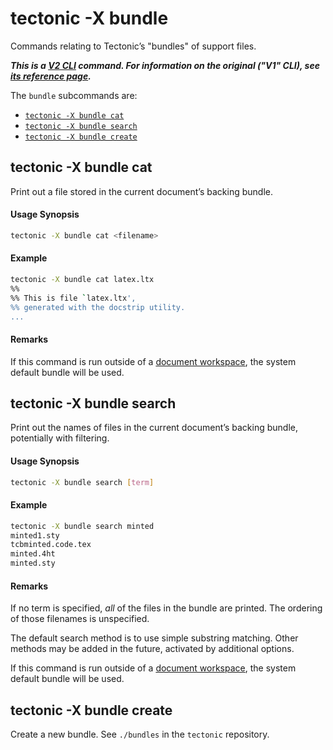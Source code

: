 # tectonic -X bundle

Commands relating to Tectonic’s "bundles" of support files.

***This is a [V2 CLI][v2cli-ref] command. For information on the original ("V1"
CLI), see [its reference page][v1cli-ref].***

[v2cli-ref]: ../ref/v2cli.md
[v1cli-ref]: ../ref/v1cli.md

The `bundle` subcommands are:

- [`tectonic -X bundle cat`](#tectonic--x-bundle-cat)
- [`tectonic -X bundle search`](#tectonic--x-bundle-search)
- [`tectonic -X bundle create`](#tectonic--x-bundle-create)


## tectonic -X bundle cat

Print out a file stored in the current document’s backing bundle.

#### Usage Synopsis

```sh
tectonic -X bundle cat <filename>
```

#### Example

```sh
tectonic -X bundle cat latex.ltx
%%
%% This is file `latex.ltx',
%% generated with the docstrip utility.
...
```

#### Remarks

If this command is run outside of a [document workspace](../ref/workspaces.md),
the system default bundle will be used.


## tectonic -X bundle search

Print out the names of files in the current document’s backing bundle,
potentially with filtering.

#### Usage Synopsis

```sh
tectonic -X bundle search [term]
```

#### Example

```sh
tectonic -X bundle search minted
minted1.sty
tcbminted.code.tex
minted.4ht
minted.sty
```

#### Remarks

If no term is specified, *all* of the files in the bundle are printed. The
ordering of those filenames is unspecified.

The default search method is to use simple substring matching. Other methods may
be added in the future, activated by additional options.

If this command is run outside of a [document workspace](../ref/workspaces.md),
the system default bundle will be used.


## tectonic -X bundle create

Create a new bundle. See `./bundles` in the `tectonic` repository.